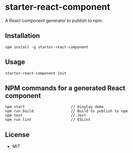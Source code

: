 # starter-react-component

A React component generator to publish to npm.

## Installation

```
npm install -g starter-react-component
```

## Usage

```
starter-react-component init
```

## NPM commands for a generated React component

```
npm start                     // Display demo
npm run build                 // Build to publish to npm
npm test                      // Jest
npm run lint                  // ESLint
```

## License

- MIT


